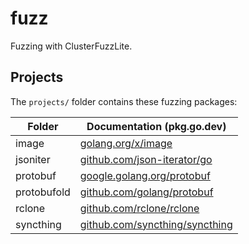 # fuzz

Fuzzing with ClusterFuzzLite.

## Projects

The `projects/` folder contains these fuzzing packages:

Folder | Documentation (pkg.go.dev)
-- | --
image | [golang.org/x/image]
jsoniter | [github.com/json-iterator/go]
protobuf |  [google.golang.org/protobuf]
protobufold | [github.com/golang/protobuf]
rclone | [github.com/rclone/rclone]
syncthing | [github.com/syncthing/syncthing]

[github.com/golang/protobuf]: https://pkg.go.dev/github.com/golang/protobuf
[github.com/json-iterator/go]: https://pkg.go.dev/github.com/json-iterator/go
[github.com/rclone/rclone]: https://pkg.go.dev/github.com/rclone/rclone
[github.com/syncthing/syncthing]: https://pkg.go.dev/github.com/syncthing/syncthing
[golang.org/x/image]: https://pkg.go.dev/golang.org/x/image
[google.golang.org/protobuf]: https://pkg.go.dev/google.golang.org/protobuf
